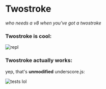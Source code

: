# Twostroke

*who needs a v8 when you've got a twostroke*

### Twostroke is cool:

![repl](http://i.imgur.com/HsFB0.gif)

### Twostroke actually works:

yep, that's **unmodified** underscore.js:

![tests lol](http://i.imgur.com/L4aUQ.png)